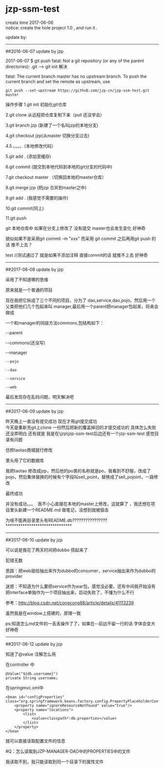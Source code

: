 # jzp-ssm-test

creata time 2017-06-06  
notice: create the hole project 1.0 , and run it .


update by:

------------------------------------------
##2016-06-07 update by jzp

2017-06-07 $ git push fatal: Not a git repository (or any of the parent directories): .git
  --> git init 解决

fatal: The current branch master has no upstream branch.
To push the current branch and set the remote as upstream, use

    git push --set-upstream https://github.com/jzp-cn/jzp-ssm-test.git master

操作步骤
1.git init 初始化git仓库

2.git clone 从远程把仓库复制下来（pull 还没学会）

3.git branch jzp (新建了一个名叫jzp的本地分支)

4.git checkout jzp(从master 切换分支过去)

4.5  。。。。（本地修改代码）

5.git add .  (添加至缓存)

6.git commit (提交到本地代码到本地的git分支的代码中)

7.git checkout master  （切换回本地的master仓库）

8.git merge jzp (把jzp 合并到master之中)

9.git add . (我感觉不需要的操作)

10.git commit(同上)

11.git push




git 本地仓库中 如果在分支上修改了 没有提交  master也会发生变化  好神奇

貌似如果不是采用git commit -m "xxx"   而采用 git commit 之后再用git push 的话 推不上去？

test  //测试通过了   就是如果不添加注释 直接commit的话  就推不上去  好神奇

--------------------------------------------------------------------------------------
##2017-06-08  update by jzp

采用了不知道哪的思维 

原来就是一个普通的项目

现在我把它拆成了三个不同的项目，分为了 dao,service,dao,pojo，然后用一个父类把他们几个包起来叫 manager,最后用一个parent把manager包起来，将来会做成

一个和manager的同级方法commons,包结构如下：

--parent

 --commons(还没写)
 
 --manager
 
	--pojo
	
	--dao
	
	--service
	
	--web
	
最后发现存在乱码问题，明天解决吧

-------------------------------------------------------------
##2017-06-09  update by jzp

昨天晚上一直没有提交成功  现在才用git提交成功  
今天是重新充git上clone 一份然后把新的覆盖掉旧的才提交成功的 
具体怎么失败还没弄明白
还有就是 我是在\jzp\jzp-ssm-test后边还有一个jzp-ssm-test  感觉目录有问题


仿照taotao商城就行修改

里头用了它的数据库

我把taotao 修改成jzp，然后他的po类的名称就是po，我看到不舒服，改成了pojo，然后集体替换的时候有个字段叫sell_point，替换成了sell_pojoint，一路修改

最终成功

并没有成功。。。  我不小心直接在本地的master上修改，这就算了 ，我还想在项目里头新建一个README.md 做笔记，没想到就被狙击  

为啥不能再目录里头有README.db????????????????*******************************


-------------------------------------------------------
##2017-06-10  update by jzp

可以说是我花了两天时间把dubbo 搭起来了

犯错无数 

思路：把web层给抽出来作为dubbo的consumer，service抽出来作为dubbo的provider

迷惑：不知道为什么要把service作为war包，感觉没必要。还有中间我开始没有把interface单独作为一个项目抽出来，启动失败了，不懂为什么不行

参考：http://blog.csdn.net/congcong68/article/details/41113239

虽然我是在window上搭建的，原理一致


ps:知道怎么md文件的一丢丢操作了了，如果在--前边不留一行的话 字体会变大  好神奇

-------------------------------------------------------------------------------
##2017-06-12 update by jzp

知道了@value 注解怎么用

在controller 中 
	
	@Value("${db.username}")
	private String username;

在springmvc.xml中

	<bean id="configProperties" class="org.springframework.beans.factory.config.PropertyPlaceholderConfigurer">
        <property name="ignoreResourceNotFound" value="true"/>
        <property name="locations">
			<list>
                <value>classpath*:db.properties</value>
            </list>
        </property>
    </bean

就可以直接读取配置文件的信息
	

#Q：怎么读取到JZP-MANAGER-DAO中的PROPERTIES中的文件 

我读取不到，我只能读取到同一个目录下的属性文件
















